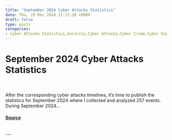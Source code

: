 ```yaml
---
title: "September 2024 Cyber Attacks Statistics"
date: Thu, 19 Dec 2024 11:17:28 +0000
draft: false
type: posts
categories: 
- Cyber Attacks Statistics,Security,Cyber Attacks,Cyber Crime,Cyber Espionage,Cyber Warfare,Hacktivism,Malware,Ransomware,Statistics,Vulnerabilities
---
```

# September 2024 Cyber Attacks Statistics

<br/>

<br/>
After the corresponding cyber attacks timelines, it’s time to publish the statistics for September 2024 where I collected and analyzed 257 events. During September 2024...

#### [Source](https://www.hackmageddon.com/2024/12/19/september-2024-cyber-attacks-statistics/)

<br/>
---
